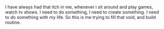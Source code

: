 I have always had that itch in me, whenever i sit around and play games, watch tv shows.
I need to do something, I need to create something. 
I need to do something with my life. So this is me trying to fill that void, and build routine.
